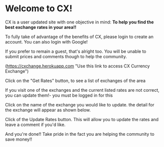 # Welcome to CX!

CX is a user updated site with one objective in mind: **To help you find the best exchange rates in your area!!**

To fully take of advantage of the benefits of CX, please login to create an account. You can also login with Google!

If you prefer to remain a guest, that's alright too. You will be unable to submit prices and comments though to help the community.

(https://cxchange.herokuapp.com "Use this link to access CX Currency Exchange")

Click on the "Get Rates" button, to see a list of exchanges of the area

If you visit one of the exchanges and the current listed rates are not correct, you can update them!- you must be logged in for this

Click on the name of the exchange you would like to update. the detail for the exchange will appear as shown below.

Click of the Update Rates button. This will allow you to update the rates and leave a comment if you'd like. 

And you're done!! Take pride in the fact you are helping the community to save money!!